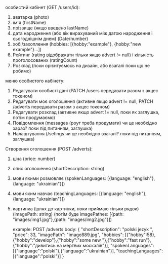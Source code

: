 особистий кабінет (GET /users/id):

1. аватарка (photo)
2. ім'я (firstName)
3. прізвище (якщо введено lastName)
4. дата народження (або вік вирахуваний між датою народження і сьогоднішнім днем) (Date/number)
5. хобі/захоплення (hobbies: [{hobby:"example"}, {hobby:"new example"}...])
6. Рейтинг (rating відображати тільки якщо advert != null) і кількість проголосованих (ratingCount)
7. Розклад (поки орієнтуємось на дизайн, або взагалі поки що не робимо)

меню особистого кабінету:

1. Редагувати особисті дані (PATCH /users передавати разом з акцес токеном)
2. Редагувати моє оголошення (активне якщо advert != null, PATCH /adverts передавати разом з акцес токеном)
3. Редагувати розклад (активне якщо advert != null, поки як заглушка, потім продумаємо)
4. Повідомлення (messages (роут треба продумати) чи це необхідно зараз? поки під питанням, заглушка)
5. Налаштування (/setings чи це необхідно взагалі? поки під питанням, заглушка)

Створення оголошення (POST /adverts):

1. ціна (price: number)
2. опис оголошення (shortDescription: string)
3. мови якими розмовляє (spokenLanguages: [{language: "english"}, {language: "ukrainian"}])
4. мови яким навчає (teachingLanguages: [{language: "english"}, {language: "ukrainian"}])
5. картинка (шлях до картинки, поки приймаю тільки рядок) (imagePath: string) (потім буде imagePathes: [{path: "images/img1.jpg"},{path: "images/img2.jpg"}])

   example:
   POST /adverts
   body: {
   "shortDescription": "polski jezyk ",
   "price": 33,
   "imagePath": "image889.jpg",
   "hobbies": [{"hobby":58},{"hobby":"develop"},{"hobby":"some new "},{"hobby":"fast run"},{"hobby":"дивитись на мертвих москалів"}],
   "spokenLanguages":[{"language":"polski"},{"language":"ukrainian"}],
   "teachingLanguages":[{"language":"polski"}]
   }
